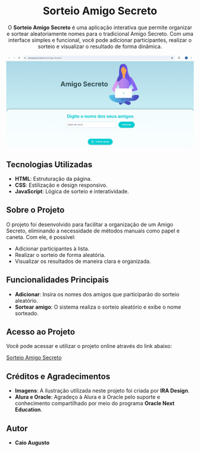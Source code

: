 <h1 align="center">Sorteio Amigo Secreto</h1>

<p align="center">
  O <strong>Sorteio Amigo Secreto</strong> é uma aplicação interativa que permite organizar e sortear aleatoriamente nomes para o tradicional Amigo Secreto. Com uma interface simples e funcional, você pode adicionar participantes, realizar o sorteio e visualizar o resultado de forma dinâmica.
</p>

<img src="assets/Animação-amigo-secreto.gif" alt="Amigo Secreto gif">

<h2>Tecnologias Utilizadas</h2>
<ul>
  <li><strong>HTML</strong>: Estruturação da página.</li>
  <li><strong>CSS</strong>: Estilização e design responsivo.</li>
  <li><strong>JavaScript</strong>: Lógica de sorteio e interatividade.</li>
</ul>

<h2>Sobre o Projeto</h2>
<p>O projeto foi desenvolvido para facilitar a organização de um Amigo Secreto, eliminando a necessidade de métodos manuais como papel e caneta. Com ele, é possível:</p>
<ul>
  <li>Adicionar participantes à lista.</li>
  <li>Realizar o sorteio de forma aleatória.</li>
  <li>Visualizar os resultados de maneira clara e organizada.</li>
</ul>

<h2>Funcionalidades Principais</h2>
<ul>
  <li><strong>Adicionar</strong>: Insira os nomes dos amigos que participarão do sorteio aleatório.</li>
  <li><strong>Sortear amigo</strong>: O sistema realiza o sorteio aleatório e exibe o nome sorteado.</li>
</ul>

<h2>Acesso ao Projeto</h2>
<p>Você pode acessar e utilizar o projeto online através do link abaixo:</p>
<p><a href="https://caioaugusto3.github.io/Amigo-Secreto/" target="_blank">Sorteio Amigo Secreto</a></p>

<h2>Créditos e Agradecimentos</h2>
<ul>
  <li><strong>Imagens</strong>: A ilustração utilizada neste projeto foi criada por <strong>IRA Design</strong>.</li>
  <li><strong>Alura e Oracle</strong>: Agradeço à Alura e à Oracle pelo suporte e conhecimento compartilhado por meio do programa <strong>Oracle Next Education</strong>.</li>
</ul>

<h2>Autor</h2>
<ul>
  <li><strong>Caio Augusto</strong></li>
</ul>
